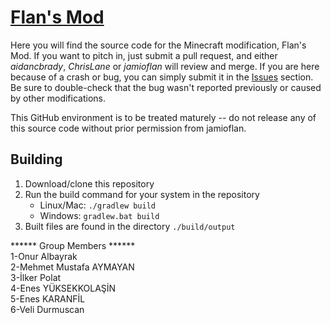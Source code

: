 # [Flan's Mod](https://www.flansmod.com/)

Here you will find the source code for the Minecraft modification, Flan's Mod. If you want to pitch in,
just submit a pull request, and either _aidancbrady_, _ChrisLane_ or _jamioflan_ will review and merge. If you are here
because of a crash or bug, you can simply submit it in the [Issues](https://github.com/FlansMods/FlansMod/issues) section. Be sure to double-check that
the bug wasn't reported previously or caused by other modifications.

This GitHub environment is to be treated maturely -- do not release any of this source code without prior
permission from jamioflan.


## Building
1. Download/clone this repository
1. Run the build command for your system in the repository
	- Linux/Mac: `./gradlew build`
	- Windows: `gradlew.bat build`
1. Built files are found in the directory `./build/output`

****** Group Members ******<br />
1-Onur Albayrak<br />
2-Mehmet Mustafa AYMAYAN<br />
3-İlker Polat<br />
4-Enes YÜKSEKKOLAŞİN<br />
5-Enes KARANFİL<br />
6-Veli Durmuscan<br />